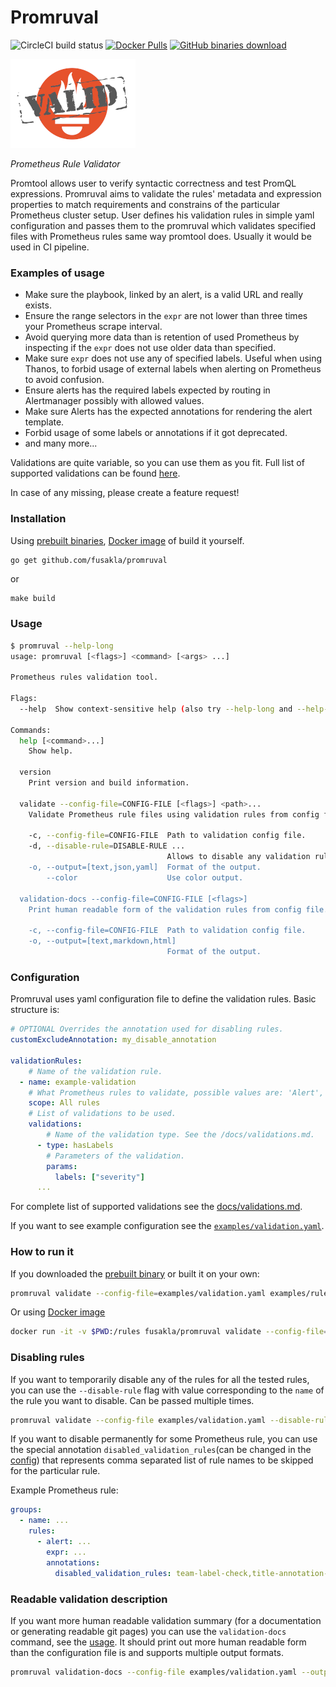 # Promruval
![CircleCI build status](https://img.shields.io/circleci/build/github/FUSAKLA/promruval/master)
[![Docker Pulls](https://img.shields.io/docker/pulls/fusakla/promruval)](https://hub.docker.com/r/fusakla/promruval)
[![GitHub binaries download](https://img.shields.io/github/downloads/fusakla/promruval/total?label=Prebuilt%20binaries%20downloads)](https://github.com/FUSAKLA/promruval/releases/latest)

![](./promruval.png)

_Prometheus Rule Validator_

Promtool allows user to verify syntactic correctness and test PromQL expressions.
Promruval aims to validate the rules' metadata and expression properties
to match requirements and constrains of the particular Prometheus cluster setup.
User defines his validation rules in simple yaml configuration and passes them to
the promruval which validates specified files with Prometheus rules same way promtool does.
Usually it would be used in CI pipeline.

### Examples of usage
 - Make sure the playbook, linked by an alert, is a valid URL and really exists.
 - Ensure the range selectors in the `expr` are not lower than three
   times your Prometheus scrape interval.
 - Avoid querying more data than is retention of used Prometheus by inspecting
   if the `expr` does not use older data than specified. 
 - Make sure `expr` does not use any of specified labels. Useful when using Thanos, to forbid
   usage of external labels when alerting on Prometheus to avoid confusion.
 - Ensure alerts has the required labels expected by routing in Alertmanager
   possibly with allowed values.
 - Make sure Alerts has the expected annotations for rendering the alert template.
 - Forbid usage of some labels or annotations if it got deprecated. 
 - and many more...
 
Validations are quite variable, so you can use them as you fit.
Full list of supported validations can be found [here](docs/validations.md).

In case of any missing, please create a feature request!
 
 
### Installation
Using [prebuilt binaries](https://github.com/FUSAKLA/promruval/releases/latest),
[Docker image](https://hub.docker.com/r/fusakla/promruval) of build it yourself.
 ```bash
go get github.com/fusakla/promruval
```
or 
```
make build
```


### Usage
```bash
$ promruval --help-long
usage: promruval [<flags>] <command> [<args> ...]

Prometheus rules validation tool.

Flags:
  --help  Show context-sensitive help (also try --help-long and --help-man).

Commands:
  help [<command>...]
    Show help.

  version
    Print version and build information.

  validate --config-file=CONFIG-FILE [<flags>] <path>...
    Validate Prometheus rule files using validation rules from config file.

    -c, --config-file=CONFIG-FILE  Path to validation config file.
    -d, --disable-rule=DISABLE-RULE ...  
                                   Allows to disable any validation rules by it's name. Can be passed multiple times.
    -o, --output=[text,json,yaml]  Format of the output.
        --color                    Use color output.

  validation-docs --config-file=CONFIG-FILE [<flags>]
    Print human readable form of the validation rules from config file.

    -c, --config-file=CONFIG-FILE  Path to validation config file.
    -o, --output=[text,markdown,html]  
                                   Format of the output.
```


### Configuration
Promruval uses yaml configuration file to define the validation rules.
Basic structure is:
```yaml
# OPTIONAL Overrides the annotation used for disabling rules.
customExcludeAnnotation: my_disable_annotation

validationRules:
    # Name of the validation rule.
  - name: example-validation
    # What Prometheus rules to validate, possible values are: 'Alert', 'Recording rule', 'All rules'.
    scope: All rules
    # List of validations to be used.
    validations:
        # Name of the validation type. See the /docs/validations.md.
      - type: hasLabels
        # Parameters of the validation.
        params:
          labels: ["severity"]
      ...
```

For complete list of supported validations see the [docs/validations.md](docs/validations.md).

If you want to see example configuration see the  [`examples/validation.yaml`](examples/validation.yaml).


### How to run it
If you downloaded the [prebuilt binary](https://github.com/FUSAKLA/promruval/releases/latest) or built it on your own:
```bash
promruval validate --config-file=examples/validation.yaml examples/rules.yaml
```
Or using [Docker image](https://hub.docker.com/r/fusakla/promruval)
```bash
docker run -it -v $PWD:/rules fusakla/promruval validate --config-file=/rules/examples/validation.yaml /rules/examples/rules.yaml
```


### Disabling rules
If you want to temporarily disable any of the rules for all the tested rules,
you can use the `--disable-rule` flag with value corresponding to the `name`
of the rule you want to disable. Can be passed multiple times.
```bash
promruval validate --config-file examples/validation.yaml --disable-rule check-team-label examples/rules.yaml
```

If you want to disable permanently for some Prometheus rule, you can use the special annotation
`disabled_validation_rules`(can be changed in the [config](#configuration)) that represents comma separated list of
rule names to be skipped for the particular rule. 

Example Prometheus rule: 
```yaml
groups:
  - name: ...
    rules:
      - alert: ...
        expr: ...
        annotations:
          disabled_validation_rules: team-label-check,title-annotation-check
```


### Readable validation description
If you want more human readable validation summary (for a documentation or generating readable git pages)
you can use the `validation-docs` command, see the [usage](#usage).
It should print out more human readable form than the configuration file is
and supports multiple output formats.
```bash
promruval validation-docs --config-file examples/validation.yaml --output=html
```
